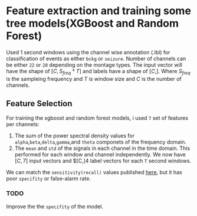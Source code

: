 # Feature extraction and training some tree models(XGBoost and Random Forest)
Used 1 second windows using the channel wise annotation (.lbl) for classification of events as either `bckg` or `seizure`. Number of channels can be either `22` or `20` depending on the montage types. The input vector will have the shape of $[C,S_{freq} * T]$ and labels have a shape of $[C,]$. Where $S_{freq}$ is the sampleing frequency and $T$ is window size and $C$ is the number of channels.
## Feature Selection
For training the xgboost and random forest models, i used `7` set of features per channels:
1) The sum of the power spectral density values for `alpha`,`beta`,`delta`,`gamma`,and `theta` componets of the frequency domain.
2) The `mean` and `std` of the signals in each channel in the time domain.
This performed for each window and channel independently.
We now have $[C,7]$ input vectors and $[C,]4 label vectors for each `T` second windows.

We can match the `sensitivity(recall)` values published [here](https://sci-hub.se/https://ieeexplore.ieee.org/document/9353625), but it has poor `specifity` or false-alarm rate.

### TODO
Improve the the `specifity` of the model.
